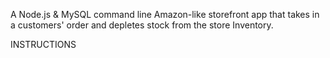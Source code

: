 A Node.js & MySQL command line Amazon-like storefront app that takes in a customers' order and depletes stock from the store Inventory.

INSTRUCTIONS
